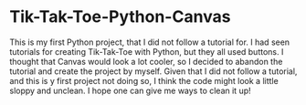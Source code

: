 # Tik-Tak-Toe-Python-Canvas
This is my first Python project, that I did not follow a tutorial for. I had seen tutorials for creating Tik-Tak-Toe with Python, but they all used buttons. I thought that Canvas would look a lot cooler, so I decided to abandon the tutorial and create the project by myself. Given that I did not follow a tutorial, and this is y first project not doing so, I think the code might look a little sloppy and unclean. I hope one can give me ways to clean it up!
